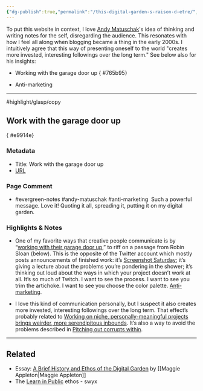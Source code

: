```yaml
---
{"dg-publish":true,"permalink":"/this-digital-garden-s-raison-d-etre/","noteIcon":"2","created":"","updated":""}
---
```


To put this website in context, I love [Andy Matuschak](https://andymatuschak.org/)'s idea of thinking and writing notes for the self, disregarding the audience. This resonates with how I feel all along when blogging became a thing in the early 2000s. I intuitively agree that this way of presenting oneself to the world "creates more invested, interesting followings over the long term." See below also for his insights:
- Working with the garage door up
{ #765b95}

- Anti-marketing

---
#highlight/glasp/copy 
## Work with the garage door up
{ #e9914e}


### Metadata

- Title: Work with the garage door up
- [URL](https://notes.andymatuschak.org/z21cgR9K3UcQ5a7yPsj2RUim3oM2TzdBByZu)

### Page Comment

- #evergreen-notes #andy-matuschak #anti-marketing 
Such a powerful message. Love it! Quoting it all, spreading it, putting it on my digital garden. 

### Highlights & Notes

- One of my favorite ways that creative people communicate is by “[working with their garage door up](https://notes.andymatuschak.org/Work_with_the_garage_door_up),” to riff on a passage from Robin Sloan (below). This is the opposite of the Twitter account which mostly posts announcements of finished work: it’s [Screenshot Saturday](https://twitter.com/hashtag/screenshotsaturday?lang=en); it’s giving a lecture about the problems you’re pondering in the shower; it’s thinking out loud about the ways in which your project doesn’t work at all. It’s so much of Twitch. I want to see the process. I want to see you trim the artichoke. I want to see you choose the color palette. [Anti-marketing](https://notes.andymatuschak.org/z4bK6LaSBRetDzuYkeCs3A8mJ8DufTbK4o6FS).

* I love this kind of communication personally, but I suspect it also creates more invested, interesting followings over the long term. That effect’s probably related to [Working on niche, personally-meaningful projects brings weirder, more serendipitous inbounds](https://notes.andymatuschak.org/z2DABWsGLkXcCuUet2scfD1duL1ZHBztwGKp). It’s also a way to avoid the problems described in [Pitching out corrupts within](https://notes.andymatuschak.org/zqG92bvaL58AWMeL97jXaRd1Dm6hsfGvhAn).

---
## Related
- Essay: [A Brief History and Ethos of the Digital Garden](https://maggieappleton.com/garden-history) by [[Maggie Appleton\|Maggie Appleton]]
- The [Learn in Public](https://www.swyx.io/learn-in-public) ethos - swyx